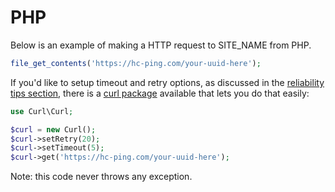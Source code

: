 # PHP

Below is an example of making a HTTP request to SITE_NAME from PHP.

```php
file_get_contents('https://hc-ping.com/your-uuid-here');
```

If you'd like to setup timeout and retry options, as discussed in the [reliability tips section](../reliability_tips/), there is a [curl package](https://www.phpcurlclass.com/) available that lets you do that easily:

```php
use Curl\Curl;

$curl = new Curl();
$curl->setRetry(20);
$curl->setTimeout(5);
$curl->get('https://hc-ping.com/your-uuid-here');  
```

Note: this code never throws any exception.
